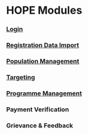 # HOPE Modules

### [Login](login.md)

### [Registration Data Import](registration-data-import/)

### [Population Management](population-management/)

### [Targeting](targeting/)

### [Programme Management](program-management/)

### Payment Verification

### Grievance & Feedback
